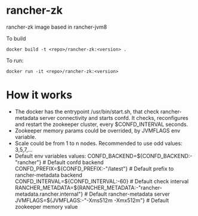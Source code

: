 rancher-zk
============

rancher-zk image based in rancher-jvm8

To build

```
docker build -t <repo>/rancher-zk:<version> .
```

To run:

```
docker run -it <repo>/rancher-zk:<version> 
```

# How it works

* The docker has the entrypoint /usr/bin/start.sh, that check rancher-metadata server connectivity and starts confd. It checks, reconfigures and restart the zookeeper cluster, every $CONFD_INTERVAL seconds.
* Zookeeper memory params could be overrided, by JVMFLAGS env variable.
* Scale could be from 1 to n nodes. Recommended to use odd values: 3,5,7,...
* Default env variables values:
CONFD_BACKEND=${CONFD_BACKEND:-"rancher"}       # Default confd backend
CONFD_PREFIX=${CONFD_PREFIX:-"/latest"}     	# Default prefix to rancher-metadata backend
CONFD_INTERVAL=${CONFD_INTERVAL:-60}            # Default check interval
RANCHER_METADATA=${RANCHER_METADATA:-"rancher-metadata.rancher.internal"}   # Default rancher-metadata server
JVMFLAGS=${JVMFLAGS:-"-Xms512m -Xmx512m"}       # Default zookeeper memory value
